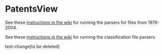 PatentsView
===========

See these [instructions in the wiki](https://github.com/CSSIP-AIR/PatentsView-DB/wiki/Instructions-for-Running-1976-2001-and-2002-2004-Parsers) for running the parsers for files from 1976-2004.

See these [instructions in the wiki](https://github.com/CSSIP-AIR/PatentsView-DB/wiki/Instructions-for-Running-Classification-Files-Parser-and-Upload) for running the classification file parsers.

test-change[to be deleted]